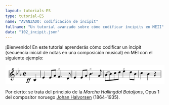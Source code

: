 ```yaml
---
layout: tutorials-ES
type: tutorial-ES
name: "AVANZADO: codificación de íncipit"
fullname: "Un tutorial avanzado sobre cómo codificar íncipits en MEII"
data: "102_incipit.json"
---
```

¡Bienvenido! En este tutorial aprenderás cómo codificar un íncipit (secuencia inicial de notas en una composición musical) en MEI con el siguiente ejemplo:

![Hallingdal Bataljons Marsch](./102_incipit.png)

Por cierto: se trata del principio de la _Marcha Hallingdal Bataljons_, Opus 1 del compositor noruego [Johan Halvorsen](https://en.wikipedia.org/wiki/Johan_Halvorsen) (1864–1935).
